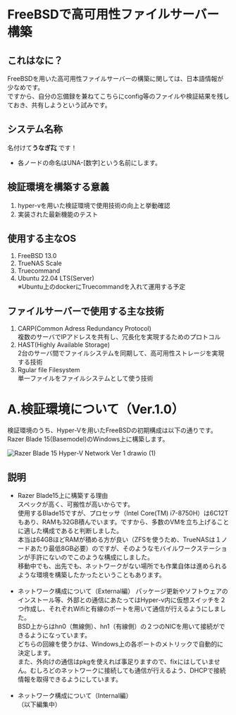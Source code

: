 # FreeBSDで高可用性ファイルサーバー構築

## これはなに？
FreeBSDを用いた高可用性ファイルサーバーの構築に関しては、日本語情報が少なめです。  
ですから、自分の忘備録を兼ねてこちらにconfig等のファイルや検証結果を残しておき、共有しようという試みです。

## システム名称
名付けて**うなぎ㌠** です！  
   * 各ノードの命名はUNA-[数字]という名前にします。

## 検証環境を構築する意義
1. hyper-vを用いた検証環境で使用技術の向上と挙動確認
2. 実装された最新機能のテスト  

## 使用する主なOS
1. FreeBSD 13.0
2. TrueNAS Scale
3. Truecommand
4. Ubuntu 22.04 LTS(Server)  
   ※Ubuntu上のdockerにTruecommandを入れて運用する予定

## ファイルサーバーで使用する主な技術
1. CARP(Common Adress Redundancy Protocol)  
   複数のサーバでIPアドレスを共有し、冗長化を実現するためのプロトコル  
2. HAST(Highly Available Storage)  
   2台のサーバ間でファイルシステムを同期して、高可用性ストレージを実現する技術  
3. Rgular file Filesystem  
   単一ファイルをファイルシステムとして使う技術  

# A.検証環境について（Ver.1.0）

検証環境のうち、Hyper-Vを用いたFreeBSDの初期構成は以下の通りです。<br>
Razer Blade 15(Basemodel)のWindows上に構築します。  

![Razer Blade 15 Hyper-V Network Ver 1 drawio (1)](https://user-images.githubusercontent.com/57677762/167357506-46127dc6-7cb3-4b5c-afcb-0bfd44c459fe.png)

## 説明
  * Razer Blade15上に構築する理由  
    スペックが高く、可搬性が高いからです。  
    使用するBlade15ですが、プロセッサ（Intel Core(TM) i7-8750H）は6C12Tもあり、RAMも32GB積んでいます。ですから、多数のVMを立ち上げることに適した構成であると判断しました。  
    本当は64GBほどRAMが積める方が良い（ZFSを使うため、TrueNASは１ノードあたり最低8GB必要）のですが、そのようなモバイルワークステーションが手許にないのでこのような構成にしました。  
    移動中でも、出先でも、ネットワークがない場所でも作業自体は進められるような環境を構築したかったということもあります。    
    <br>
  * ネットワーク構成について（External編） 
    パッケージ更新やソフトウェアのインストール等、外部との通信にあたってはHyper-v内に仮想スイッチを２つ作成し、それぞれWifiと有線のポートを用いて通信が行えるようにしました。  
    BSD上からはhn0（無線側）、hn1（有線側）の２つのNICを用いて接続ができるようになっています。  
    どちらの回線を使うかは、Windows上の各ポートのメトリックで自動的に決定します。  
    また、外向けの通信はpkgを使えれば事足りますので、fixにはしていません。むしろどのネットワークに接続しても通信が行えるよう、DHCPで接続情報を取得できるようにしています。  
    <br>
  * ネットワーク構成について（Internal編）  
  （以下編集中）
